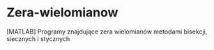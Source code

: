 # Zera-wielomianow
[MATLAB] Programy znajdujące zera wielomianów metodami bisekcji, siecznych i stycznych
